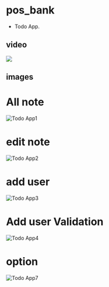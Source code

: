 # pos_bank

* Todo App.
## video

[<img src="github_assets/1.jpg">](https://youtu.be/dDkKXoWPcjs
 "Now in Android: 21 or above")


## images
# All note
![Todo App1](github_assets/1.jpg)
# edit note
![Todo App2](github_assets/2.jpg)
# add user
![Todo App3](github_assets/3.jpg)
# Add user Validation
![Todo App4](github_assets/4.jpg)
# option
![Todo App7](github_assets/5.jpg)
